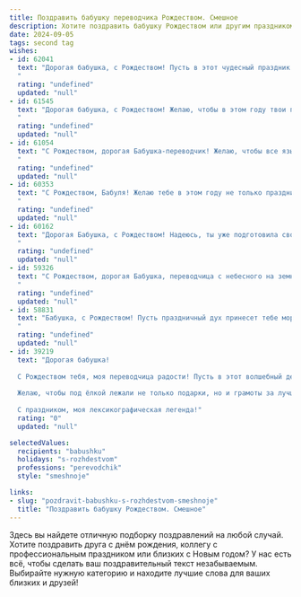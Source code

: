 ```yaml
---
title: Поздравить бабушку переводчика Рождеством. Смешное
description: Хотите поздравить бабушку Рождеством или другим праздником? Наш ИИ создаст незабываемое поздравление, а вы обязательно выделитесь среди других.  
date: 2024-09-05
tags: second tag
wishes:
- id: 62041
  text: "Дорогая бабушка, с Рождеством! Пусть в этот чудесный праздник тебе переведётся с небес не только праздничный дух, но и целая куча вкусностей для праздничного стола! 😂
  "
  rating: "undefined"
  updated: "null"
- id: 61545
  text: "Дорогая бабушка, с Рождеством! Желаю, чтобы в этом году твои переводы были настолько точными, что даже Дед Мороз закажет у тебя инструкцию по сборке подарков! 🎄🎁
  "
  rating: "undefined"
  updated: "null"
- id: 61054
  text: "С Рождеством, дорогая Бабушка-переводчик! Желаю, чтобы все языки мира звучали для тебя слаще колокольчиков, а все переводы получались настолько точными, что даже Ангелы с небес могли бы ими наслаждаться! 🎄🎅
  "
  rating: "undefined"
  updated: "null"
- id: 60353
  text: "С Рождеством, Бабуля! Желаю тебе в этом году не только праздничного настроения, но и чтобы все твои заграничные друзья и родственники общались на чистом русском языке! ))
  "
  rating: "undefined"
  updated: "null"
- id: 60162
  text: "Дорогая Бабушка, с Рождеством! Надеюсь, ты уже подготовила свой самый пушистый и теплый плед, ведь в этом году тебя ждет грандиозный перевод всех рождественских историй на язык всех твоих любимых питомцев! 😄🎄
  "
  rating: "undefined"
  updated: "null"
- id: 59326
  text: "С Рождеством, дорогая Бабушка, переводчица с небесного на земной! Желаю, чтобы все ваши переводные мечты сбылись, а праздничный стол ломился от вкусностей, переведенных с английского на русский, с немецкого на французский, и с китайского на испанский!
  "
  rating: "undefined"
  updated: "null"
- id: 58831
  text: "Бабушка, с Рождеством! Пусть праздничный дух принесет тебе море улыбок, а языки, которые ты переводишь, дадут тебе возможность понять всех вокруг, даже тех, кто говорит на языке шуток! 🎄🎉
  "
  rating: "undefined"
  updated: "null"
- id: 39219
  text: "Дорогая бабушка!
  
  С Рождеством тебя, моя переводчица радости! Пусть в этот волшебный день все твои слова превращаются в знаки внимания и любви, как ты умеешь превращать иностранные тексты в настоящие шедевры.
  
  Желаю, чтобы под ёлкой лежали не только подарки, но и грамоты за лучший перевод бабушкиных пирожков на язык «всё лучшее для всех!» Пусть твой словарный запас пополняется только положительными эмоциями, а в жизни будет столько же светлых моментов, сколько в языке слов-паразитов — бесконечно!
  
  С праздником, моя лексикографическая легенда!"
  rating: "0"
  updated: "null"

selectedValues:
  recipients: "babushku"
  holidays: "s-rozhdestvom"
  professions: "perevodchik"
  style: "smeshnoje"

links:
- slug: "pozdravit-babushku-s-rozhdestvom-smeshnoje"
  title: "Поздравить бабушку Рождеством. Смешное"
---
```


Здесь вы найдете отличную подборку поздравлений на любой случай. 
Хотите поздравить друга с днём рождения, коллегу с профессиональным праздником или близких с Новым годом? У нас есть всё, чтобы сделать ваш поздравительный текст незабываемым. Выбирайте нужную категорию и находите лучшие слова для ваших близких и друзей!
